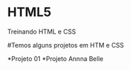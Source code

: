 # HTML5

Treinando HTML e CSS

#Temos alguns projetos em HTM e CSS

*Projeto 01
*Projeto Annna Belle

